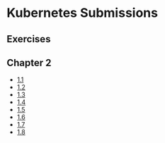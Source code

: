 # Kubernetes Submissions

## Exercises

## Chapter 2

- [1.1](https://github.com/SakuJuuH/kubernetesSubmissions/tree/1.1)
- [1.2]()
- [1.3]()
- [1.4]()
- [1.5]()
- [1.6]()
- [1.7]()
- [1.8]()
